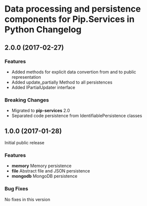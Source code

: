 # Data processing and persistence components for Pip.Services in Python Changelog

## <a name="2.0.0"></a> 2.0.0 (2017-02-27)

### Features
* Added methods for explicit data convertion from and to public representation
* Added update_partially Method to all persistences
* Added IPartialUpdater interface

### Breaking Changes
* Migrated to **pip-services** 2.0
* Separated code persistence from IdentifiablePersistence classes

## <a name="1.0.0"></a> 1.0.0 (2017-01-28)

Initial public release

### Features
* **memory** Memory persistence
* **file** Abstract file and JSON persistence
* **mongodb** MongoDB persistence

### Bug Fixes
No fixes in this version

